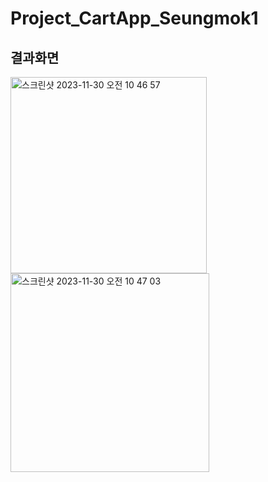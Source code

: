 # Project_CartApp_Seungmok1
## 결과화면 
<img width="314" alt="스크린샷 2023-11-30 오전 10 46 57" src="https://github.com/study-from-goorm/Project_CartApp_Seungmok1/assets/103080705/ddf11d75-23da-4ad6-8e1b-36fa7c19f118">
<img width="318" alt="스크린샷 2023-11-30 오전 10 47 03" src="https://github.com/study-from-goorm/Project_CartApp_Seungmok1/assets/103080705/1b1dbd94-4a3e-4886-8f81-1ec51fff7b23">
